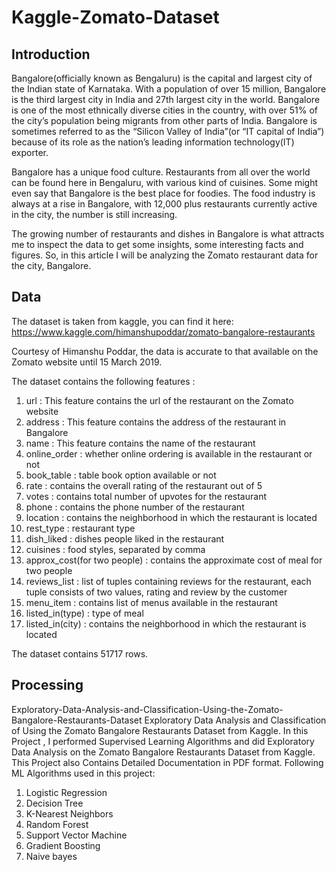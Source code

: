 # Kaggle-Zomato-Dataset


## Introduction
Bangalore(officially known as Bengaluru) is the capital and largest city of the Indian state of Karnataka.
With a population of over 15 million, Bangalore is the third largest city in India and 27th largest city in the world.
Bangalore is one of the most ethnically diverse cities in the country, with over 51% of the city’s population being migrants from other parts of India.
Bangalore is sometimes referred to as the “Silicon Valley of India”(or “IT capital of India”) because of its role as the nation’s leading information technology(IT) exporter.

Bangalore has a unique food culture. Restaurants from all over the world can be found here in Bengaluru, with various kind of cuisines.
Some might even say that Bangalore is the best place for foodies.
The food industry is always at a rise in Bangalore, with 12,000 plus restaurants currently active in the city, the number is still increasing.

The growing number of restaurants and dishes in Bangalore is what attracts me to inspect the data to get some insights, some interesting facts and figures.
So, in this article I will be analyzing the Zomato restaurant data for the city, Bangalore.

## Data

The dataset is taken from kaggle, you can find it here: https://www.kaggle.com/himanshupoddar/zomato-bangalore-restaurants

Courtesy of Himanshu Poddar, the data is accurate to that available on the Zomato website until 15 March 2019.

The dataset contains the following features :
1) url : This feature contains the url of the restaurant on the Zomato website
2) address : This feature contains the address of the restaurant in Bangalore
3) name : This feature contains the name of the restaurant
4) online_order : whether online ordering is available in the restaurant or not
5) book_table : table book option available or not
6) rate : contains the overall rating of the restaurant out of 5
7) votes : contains total number of upvotes for the restaurant
8) phone : contains the phone number of the restaurant
9) location : contains the neighborhood in which the restaurant is located
10) rest_type : restaurant type
11) dish_liked : dishes people liked in the restaurant
12) cuisines : food styles, separated by comma
13) approx_cost(for two people) : contains the approximate cost of meal for two people
14) reviews_list : list of tuples containing reviews for the restaurant, each tuple consists of two values, rating and review by the customer
15) menu_item : contains list of menus available in the restaurant
16) listed_in(type) : type of meal
17) listed_in(city) : contains the neighborhood in which the restaurant is located

The dataset contains 51717 rows.

## Processing

Exploratory-Data-Analysis-and-Classification-Using-the-Zomato-Bangalore-Restaurants-Dataset
Exploratory Data Analysis and Classification of Using the Zomato Bangalore Restaurants Dataset from Kaggle.
In this Project , I performed Supervised Learning Algorithms and did Exploratory Data Analysis on the Zomato Bangalore Restaurants Dataset from Kaggle. This Project also Contains Detailed Documentation in PDF format. Following ML Algorithms used in this project:

1) Logistic Regression
2) Decision Tree
3) K-Nearest Neighbors
4) Random Forest
5) Support Vector Machine
6) Gradient Boosting
7) Naive bayes
